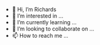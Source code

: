 - 👋 Hi, I’m Richards
- 👀 I’m interested in ...
- 🌱 I’m currently learning ...
- 💞️ I’m looking to collaborate on ...
- 📫 How to reach me ...

<!---
rs-clark/rs-clark is a ✨ special ✨ repository because its `README.md` (this file) appears on your GitHub profile.
You can click the Preview link to take a look at your changes.
--->
